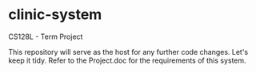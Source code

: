 # clinic-system
CS128L - Term Project

This repository will serve as the host for any further code changes. Let's keep it tidy.
Refer to the Project.doc for the requirements of this system.
